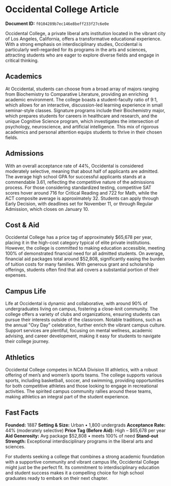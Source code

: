 # Occidental College Article

**Document ID:** `f0104289b7ec146e8beff233f27c6e0e`

Occidental College, a private liberal arts institution located in the vibrant city of Los Angeles, California, offers a transformative educational experience. With a strong emphasis on interdisciplinary studies, Occidental is particularly well-regarded for its programs in the arts and sciences, attracting students who are eager to explore diverse fields and engage in critical thinking.

## Academics
At Occidental, students can choose from a broad array of majors ranging from Biochemistry to Comparative Literature, providing an enriching academic environment. The college boasts a student-faculty ratio of 9:1, which allows for an interactive, discussion-led learning experience in small seminar-style classes. Signature programs include their Biochemistry major, which prepares students for careers in healthcare and research, and the unique Cognitive Science program, which investigates the intersection of psychology, neuroscience, and artificial intelligence. This mix of rigorous academics and personal attention equips students to thrive in their chosen fields.

## Admissions
With an overall acceptance rate of 44%, Occidental is considered moderately selective, meaning that about half of applicants are admitted. The average high school GPA for successful applicants stands at a commendable 3.61, reflecting the competitive nature of the admissions process. For those considering standardized testing, competitive SAT scores hover around 716 for Critical Reading and 722 for Math, while the ACT composite average is approximately 32. Students can apply through Early Decision, with deadlines set for November 11, or through Regular Admission, which closes on January 10.

## Cost & Aid
Occidental College has a price tag of approximately $65,678 per year, placing it in the high-cost category typical of elite private institutions. However, the college is committed to making education accessible, meeting 100% of demonstrated financial need for all admitted students. On average, financial aid packages total around $52,808, significantly easing the burden of tuition costs for many families. With generous grant and scholarship offerings, students often find that aid covers a substantial portion of their expenses.

## Campus Life
Life at Occidental is dynamic and collaborative, with around 90% of undergraduates living on campus, fostering a close-knit community. The college offers a variety of clubs and organizations, ensuring students can pursue their interests outside of the classroom. Notable traditions, such as the annual "Oxy Day" celebration, further enrich the vibrant campus culture. Support services are plentiful, focusing on mental wellness, academic advising, and career development, making it easy for students to navigate their college journey.

## Athletics
Occidental College competes in NCAA Division III athletics, with a robust offering of men’s and women’s sports teams. The college supports various sports, including basketball, soccer, and swimming, providing opportunities for both competitive athletes and those looking to engage in recreational activities. The spirited campus community rallies around these teams, making athletics an integral part of the student experience.

## Fast Facts
**Founded:** 1887
**Setting & Size:** Urban • 1,800 undergrads
**Acceptance Rate:** 44% (moderately selective)
**Price Tag (Before Aid):** High – $65,678 per year
**Aid Generosity:** Avg package $52,808 • meets 100% of need
**Stand-out Strength:** Exceptional interdisciplinary programs in the liberal arts and sciences.

For students seeking a college that combines a strong academic foundation with a supportive community and vibrant campus life, Occidental College might just be the perfect fit. Its commitment to interdisciplinary education and student success makes it a compelling choice for high school graduates ready to embark on their next chapter.

